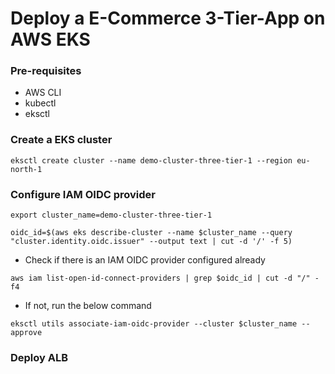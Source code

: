 # Deploy a E-Commerce 3-Tier-App on AWS EKS

### Pre-requisites
- AWS CLI
- kubectl
- eksctl

### Create a EKS cluster
```
eksctl create cluster --name demo-cluster-three-tier-1 --region eu-north-1
```

### Configure IAM OIDC provider 
```
export cluster_name=demo-cluster-three-tier-1
```
```
oidc_id=$(aws eks describe-cluster --name $cluster_name --query "cluster.identity.oidc.issuer" --output text | cut -d '/' -f 5) 
```
- Check if there is an IAM OIDC provider configured already

```
aws iam list-open-id-connect-providers | grep $oidc_id | cut -d "/" -f4
```
- If not, run the below command
```
eksctl utils associate-iam-oidc-provider --cluster $cluster_name --approve
```

### Deploy ALB 